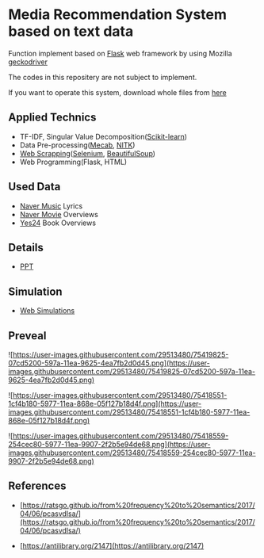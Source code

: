 # Media Recommendation System based on text data

Function implement based on [Flask](https://github.com/pallets/flask) web framework by using Mozilla [geckodriver](https://github.com/mozilla/geckodriver/releases)

The codes in this repositery are not subject to implement.

If you want to operate this system, download whole files from [here](https://drive.google.com/open?id=1Xhg1uwQzYD6groI9I3tEXg22LArX82wE)

## Applied Technics
- TF-IDF, Singular Value Decomposition([Scikit-learn](https://github.com/scikit-learn/scikit-learn))
- Data Pre-processing([Mecab](https://konlpy.org/ko/latest/api/konlpy.tag/#mecab-class), [NlTK](https://github.com/nltk/nltk))
- [Web Scrapping](https://github.com/vctr7/Web_Crawling)([Selenium](https://github.com/SeleniumHQ/Selenium), [BeautifulSoup](https://www.crummy.com/software/BeautifulSoup/))
- Web Programming(Flask, HTML)

## Used Data

- [Naver Music](https://vibe.naver.com/today) Lyrics
- [Naver Movie](https://movie.naver.com/) Overviews
- [Yes24](http://www.yes24.com/Main/default.aspx) Book Overviews

## Details

- [PPT](https://github.com/vctr7/Recommedation_Sys/blob/master/ppt/recommendation%20system.pdf)

## Simulation

- [Web Simulations](https://drive.google.com/drive/folders/1Vp3hlF5r-v-ARNDiaxW_emEwBOLYZZd9)

## Preveal

![https://user-images.githubusercontent.com/29513480/75419825-07cd5200-597a-11ea-9625-4ea7fb2d0d45.png](https://user-images.githubusercontent.com/29513480/75419825-07cd5200-597a-11ea-9625-4ea7fb2d0d45.png)

![https://user-images.githubusercontent.com/29513480/75418551-1cf4b180-5977-11ea-868e-05f127b18d4f.png](https://user-images.githubusercontent.com/29513480/75418551-1cf4b180-5977-11ea-868e-05f127b18d4f.png)

![https://user-images.githubusercontent.com/29513480/75418559-254cec80-5977-11ea-9907-2f2b5e94de68.png](https://user-images.githubusercontent.com/29513480/75418559-254cec80-5977-11ea-9907-2f2b5e94de68.png)


## References

- [https://ratsgo.github.io/from%20frequency%20to%20semantics/2017/04/06/pcasvdlsa/](https://ratsgo.github.io/from%20frequency%20to%20semantics/2017/04/06/pcasvdlsa/)

- [https://antilibrary.org/2147](https://antilibrary.org/2147)
